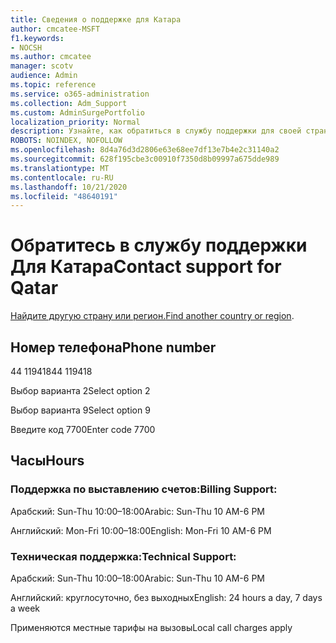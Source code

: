 ```yaml
---
title: Сведения о поддержке для Катара
author: cmcatee-MSFT
f1.keywords:
- NOCSH
ms.author: cmcatee
manager: scotv
audience: Admin
ms.topic: reference
ms.service: o365-administration
ms.collection: Adm_Support
ms.custom: AdminSurgePortfolio
localization_priority: Normal
description: Узнайте, как обратиться в службу поддержки для своей страны или региона.
ROBOTS: NOINDEX, NOFOLLOW
ms.openlocfilehash: 8d4a76d3d2806e63e68ee7df13e7b4e2c31140a2
ms.sourcegitcommit: 628f195cbe3c00910f7350d8b09997a675dde989
ms.translationtype: MT
ms.contentlocale: ru-RU
ms.lasthandoff: 10/21/2020
ms.locfileid: "48640191"
---
```

# <a name="contact-support-for-qatar"></a><span data-ttu-id="facef-103">Обратитесь в службу поддержки Для Катара</span><span class="sxs-lookup"><span data-stu-id="facef-103">Contact support for Qatar</span></span>

<span data-ttu-id="facef-104">[Найдите другую страну или регион.](../contact-support-for-business-products.md)</span><span class="sxs-lookup"><span data-stu-id="facef-104">[Find another country or region](../contact-support-for-business-products.md).</span></span>

## <a name="phone-number"></a><span data-ttu-id="facef-105">Номер телефона</span><span class="sxs-lookup"><span data-stu-id="facef-105">Phone number</span></span>
<span data-ttu-id="facef-106">44 119418</span><span class="sxs-lookup"><span data-stu-id="facef-106">44 119418</span></span>

<span data-ttu-id="facef-107">Выбор варианта 2</span><span class="sxs-lookup"><span data-stu-id="facef-107">Select option 2</span></span>

<span data-ttu-id="facef-108">Выбор варианта 9</span><span class="sxs-lookup"><span data-stu-id="facef-108">Select option 9</span></span>

<span data-ttu-id="facef-109">Введите код 7700</span><span class="sxs-lookup"><span data-stu-id="facef-109">Enter code 7700</span></span>

## <a name="hours"></a><span data-ttu-id="facef-110">Часы</span><span class="sxs-lookup"><span data-stu-id="facef-110">Hours</span></span>
### <a name="billing-support"></a><span data-ttu-id="facef-111">Поддержка по выставлению счетов:</span><span class="sxs-lookup"><span data-stu-id="facef-111">Billing Support:</span></span>

<span data-ttu-id="facef-112">Арабский: Sun-Thu 10:00–18:00</span><span class="sxs-lookup"><span data-stu-id="facef-112">Arabic: Sun-Thu 10 AM-6 PM</span></span>

<span data-ttu-id="facef-113">Английский: Mon-Fri 10:00–18:00</span><span class="sxs-lookup"><span data-stu-id="facef-113">English: Mon-Fri 10 AM-6 PM</span></span>

### <a name="technical-support"></a><span data-ttu-id="facef-114">Техническая поддержка:</span><span class="sxs-lookup"><span data-stu-id="facef-114">Technical Support:</span></span>

<span data-ttu-id="facef-115">Арабский: Sun-Thu 10:00–18:00</span><span class="sxs-lookup"><span data-stu-id="facef-115">Arabic: Sun-Thu 10 AM-6 PM</span></span>

<span data-ttu-id="facef-116">Английский: круглосуточно, без выходных</span><span class="sxs-lookup"><span data-stu-id="facef-116">English: 24 hours a day, 7 days a week</span></span>

<span data-ttu-id="facef-117">Применяются местные тарифы на вызовы</span><span class="sxs-lookup"><span data-stu-id="facef-117">Local call charges apply</span></span>
